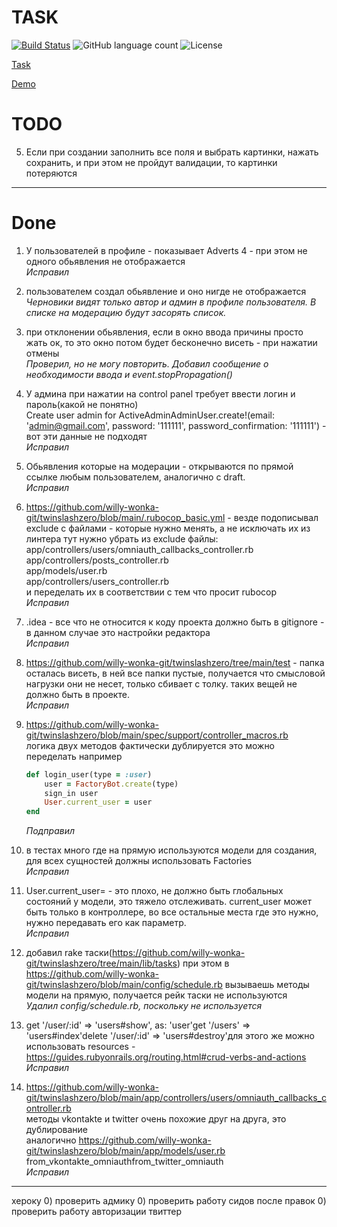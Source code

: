 # TASK

[![Build Status](https://app.travis-ci.com/willy-wonka-git/twinslashzero.svg?branch=main)](https://app.travis-ci.com/willy-wonka-git/twinslashzero) ![GitHub language count](https://img.shields.io/github/languages/count/willy-wonka-git/twinslashzero?style=social) ![License](https://img.shields.io/badge/license-MIT%20license-blue)

[Task](https://docs.google.com/document/d/1390ZczB-uCVaH0bsxH0qKALk1YQAeK9yta7LalW1hvo/edit#heading=h.800vgi95v9ga)

[Demo](https://blooming-journey-21325.herokuapp.com/)

# TODO

5) Если при создании заполнить все поля и выбрать картинки, нажать сохранить, и при этом не пройдут валидации, то картинки потеряются  

---

# Done

1) У пользователей в профиле - показывает Adverts 4 - при этом не одного обьявления не отображается  
    *Исправил*
2) пользователем создал обьявление и оно нигде не отображается  
    *Черновики видят только автор и админ в профиле пользователя. В списке на модерацию будут засорять список.*
3) при отклонении обьявления, если в окно ввода причины просто жать ок, то это окно потом будет бесконечно висеть - при нажатии отмены  
    *Проверил, но не могу повторить. Добавил сообщение о необходимости ввода и event.stopPropagation()*
4) У админа при нажатии на control panel требует ввести логин и пароль(какой не понятно)  
Create user admin for ActiveAdminAdminUser.create!(email: 'admin@gmail.com', password: '111111', password_confirmation: '111111') - вот эти данные не подходят    
    *Исправил*

6) Обьявления которые на модерации - открываются по прямой ссылке любым пользователем, аналогично с draft.  
    *Исправил*
7) https://github.com/willy-wonka-git/twinslashzero/blob/main/.rubocop_basic.yml - везде подописывал exclude с файлами - которые нужно менять, а не исключать их из линтера тут нужно убрать из exclude файлы:    
app/controllers/users/omniauth_callbacks_controller.rb    
app/controllers/posts_controller.rb    
app/models/user.rb  
app/controllers/users_controller.rb    
и переделать их в соответствии с тем что просит rubocop    
    *Исправил*
8) .idea - все что не относится к коду проекта должно быть в gitignore - в данном случае это настройки редактора  
    *Исправил*
9) https://github.com/willy-wonka-git/twinslashzero/tree/main/test - папка осталась висеть, в ней все папки пустые, получается что смысловой нагрузки они не несет, только сбивает с толку. таких вещей не должно быть в проекте.  
    *Исправил*
10) https://github.com/willy-wonka-git/twinslashzero/blob/main/spec/support/controller_macros.rb  
логика двух методов фактически дублируется это можно переделать например  
    ```ruby
    def login_user(type = :user)    
        user = FactoryBot.create(type)
        sign_in user    
        User.current_user = user
    end
    ```
    *Подправил*
11) в тестах много где на прямую используются модели для создания, для всех сущностей должны использовать Factories      
    *Исправил*
12) User.current_user= - это плохо, не должно быть глобальных состояний у модели, это тяжело отслеживать. current_user может быть только в контроллере, во все остальные места где это нужно, нужно передавать его как параметр.    
    *Исправил*
13) добавил rake таски(https://github.com/willy-wonka-git/twinslashzero/tree/main/lib/tasks) при этом в https://github.com/willy-wonka-git/twinslashzero/blob/main/config/schedule.rb вызываешь методы модели на прямую, получается рейк таски не используются  
    *Удалил config/schedule.rb, поскольку не используется*    
14) get '/user/:id' => 'users#show', as: 'user'get '/users' => 'users#index'delete '/user/:id' => 'users#destroy'для этого же можно использовать resources - https://guides.rubyonrails.org/routing.html#crud-verbs-and-actions  
    *Исправил*
15) https://github.com/willy-wonka-git/twinslashzero/blob/main/app/controllers/users/omniauth_callbacks_controller.rb    
методы vkontakte и twitter очень похожие друг на друга, это дублирование  
аналогично https://github.com/willy-wonka-git/twinslashzero/blob/main/app/models/user.rb    
from_vkontakte_omniauthfrom_twitter_omniauth  
    *Исправил*
    
---    

хероку
  0) проверить адмику
  0) проверить работу сидов после правок
  0) проверить работу авторизации твиттер
    
